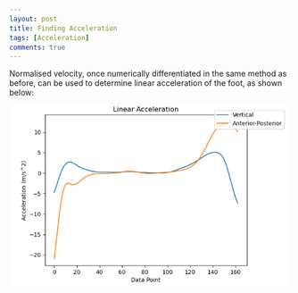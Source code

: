 ```yaml
---
layout: post
title: Finding Acceleration
tags: [Acceleration]
comments: true
---
```


Normalised velocity, once numerically differentiated in the same method as before, can be used to determine linear acceleration of the foot, as shown below: 

![Acceleration](/assets/img/Acceleration.PNG)
